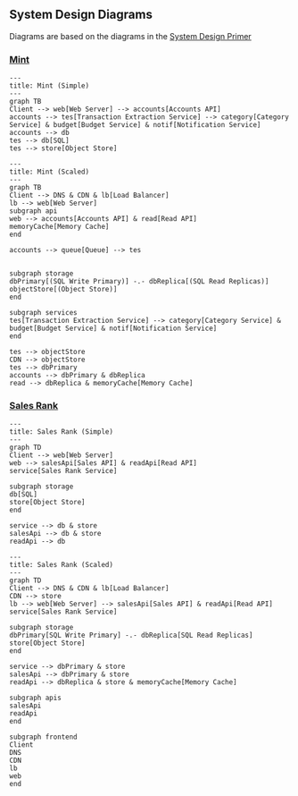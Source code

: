 ## System Design Diagrams
Diagrams are based on the diagrams in the [System Design Primer](https://github.com/donnemartin/system-design-primer/tree/master/solutions/system_design)

### [Mint](https://github.com/donnemartin/system-design-primer/tree/master/solutions/system_design/mint)

```mermaid
---
title: Mint (Simple)
---
graph TB
Client --> web[Web Server] --> accounts[Accounts API]
accounts --> tes[Transaction Extraction Service] --> category[Category Service] & budget[Budget Service] & notif[Notification Service]
accounts --> db
tes --> db[SQL]
tes --> store[Object Store]
```

```mermaid
---
title: Mint (Scaled)
---
graph TB
Client --> DNS & CDN & lb[Load Balancer]
lb --> web[Web Server]
subgraph api
web --> accounts[Accounts API] & read[Read API]
memoryCache[Memory Cache]
end

accounts --> queue[Queue] --> tes


subgraph storage
dbPrimary[(SQL Write Primary)] -.- dbReplica[(SQL Read Replicas)]
objectStore[(Object Store)]
end

subgraph services
tes[Transaction Extraction Service] --> category[Category Service] & budget[Budget Service] & notif[Notification Service]
end

tes --> objectStore
CDN --> objectStore
tes --> dbPrimary
accounts --> dbPrimary & dbReplica
read --> dbReplica & memoryCache[Memory Cache]
```

### [Sales Rank](https://github.com/donnemartin/system-design-primer/tree/master/solutions/system_design/sales_rank)

```mermaid
---
title: Sales Rank (Simple)
---
graph TD
Client --> web[Web Server]
web --> salesApi[Sales API] & readApi[Read API]
service[Sales Rank Service]

subgraph storage
db[SQL]
store[Object Store]
end

service --> db & store
salesApi --> db & store
readApi --> db
```

```mermaid
---
title: Sales Rank (Scaled)
---
graph TD
Client --> DNS & CDN & lb[Load Balancer]
CDN --> store
lb --> web[Web Server] --> salesApi[Sales API] & readApi[Read API]
service[Sales Rank Service]

subgraph storage
dbPrimary[SQL Write Primary] -.- dbReplica[SQL Read Replicas]
store[Object Store]
end

service --> dbPrimary & store
salesApi --> dbPrimary & store
readApi --> dbReplica & store & memoryCache[Memory Cache]

subgraph apis
salesApi
readApi
end

subgraph frontend
Client
DNS
CDN
lb
web
end
```

